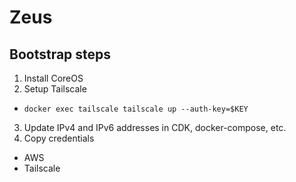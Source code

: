 # Zeus

## Bootstrap steps

1. Install CoreOS
2. Setup Tailscale

- `docker exec tailscale tailscale up --auth-key=$KEY`

3. Update IPv4 and IPv6 addresses in CDK, docker-compose, etc.
4. Copy credentials

- AWS
- Tailscale
